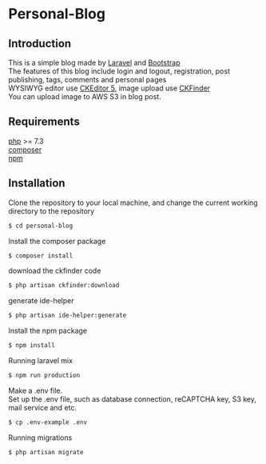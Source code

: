 # Personal-Blog

## Introduction

This is a simple blog made by [Laravel](https://laravel.com/) and [Bootstrap](https://getbootstrap.com/)  
The features of this blog include login and logout, registration, post publishing, tags, comments and personal pages  
WYSIWYG editor use [CKEditor 5](https://ckeditor.com/), image upload use [CKFinder](https://ckeditor.com/ckfinder/)  
You can upload image to AWS S3 in blog post.

## Requirements

[php](https://www.php.net/) >= 7.3  
[composer](https://getcomposer.org/)  
[npm](https://www.npmjs.com/)

## Installation

Clone the repository to your local machine, and change the current working directory to the repository

```sh
$ cd personal-blog
```

Install the composer package

```sh
$ composer install
```

download the ckfinder code

```sh
$ php artisan ckfinder:download
```

generate ide-helper

```sh
$ php artisan ide-helper:generate
```

Install the npm package

```sh
$ npm install
```

Running laravel mix

```sh
$ npm run production
```

Make a .env file.  
Set up the .env file, such as database connection, reCAPTCHA key, S3 key, mail service and etc.

```sh
$ cp .env-example .env
```

Running migrations

```sh
$ php artisan migrate
```
